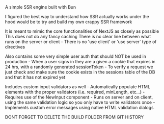 A simple SSR engine built with Bun

I figured the best way to understand how SSR actually works under the hood would be to try and build my own crappy SSR framework

It is meant to mimic the core functionalities of NextJS as closely as possible
    This does not do any fancy caching
    There is no clear line between what runs on the server or client
        - There is no 'use client' or 'use server' type of directives

Also contains some very simple user auth that should NOT be used in production 
    - When a user signs in they are a given a cookie that expires in 24 hrs, with a randomly generated sessionToken
    - To verify a request we just check and make sure the cookie exists in the sessions table of the DB and that it has not expired yet

Includes custom input validators as well
    - Automatically populate HTML elements with the proper validators (i.e. required, minLength, etc...)
        - Requires use of the NewInput component
    - Runs on server and on client, using the same validation logic so you only have to write validators once
    - Implements custom error messages using native HTML validation dialogs

DONT FORGET TO DELETE THE BUILD FOLDER FROM GIT HISTORY
